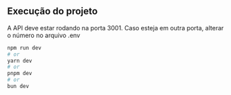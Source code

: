 ## Execução do projeto

A API deve estar rodando na porta 3001. Caso esteja em outra porta, alterar o número no arquivo .env

```bash
npm run dev
# or
yarn dev
# or
pnpm dev
# or
bun dev
```
